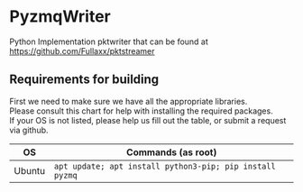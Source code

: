 # PyzmqWriter
Python Implementation pktwriter that can be found at https://github.com/Fullaxx/pktstreamer

## Requirements for building
First we need to make sure we have all the appropriate libraries. \
Please consult this chart for help with installing the required packages. \
If your OS is not listed, please help us fill out the table, or submit a request via github.

| OS     | Commands (as root)                                                   |
| ------ | -------------------------------------------------------------------- |
| Ubuntu | `apt update; apt install python3-pip; pip install pyzmq`                                      |
